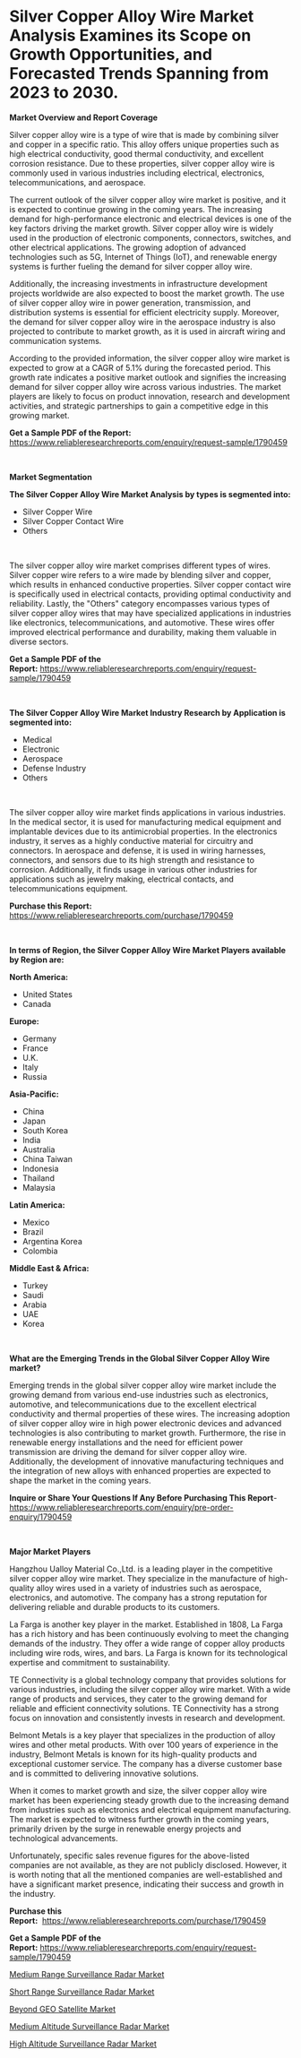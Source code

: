 <p><h1>Silver Copper Alloy Wire Market Analysis Examines its Scope on Growth Opportunities, and Forecasted Trends Spanning from 2023 to 2030.</h1></p><p><strong>Market Overview and Report Coverage</strong></p>
<p><p>Silver copper alloy wire is a type of wire that is made by combining silver and copper in a specific ratio. This alloy offers unique properties such as high electrical conductivity, good thermal conductivity, and excellent corrosion resistance. Due to these properties, silver copper alloy wire is commonly used in various industries including electrical, electronics, telecommunications, and aerospace.</p><p>The current outlook of the silver copper alloy wire market is positive, and it is expected to continue growing in the coming years. The increasing demand for high-performance electronic and electrical devices is one of the key factors driving the market growth. Silver copper alloy wire is widely used in the production of electronic components, connectors, switches, and other electrical applications. The growing adoption of advanced technologies such as 5G, Internet of Things (IoT), and renewable energy systems is further fueling the demand for silver copper alloy wire.</p><p>Additionally, the increasing investments in infrastructure development projects worldwide are also expected to boost the market growth. The use of silver copper alloy wire in power generation, transmission, and distribution systems is essential for efficient electricity supply. Moreover, the demand for silver copper alloy wire in the aerospace industry is also projected to contribute to market growth, as it is used in aircraft wiring and communication systems.</p><p>According to the provided information, the silver copper alloy wire market is expected to grow at a CAGR of 5.1% during the forecasted period. This growth rate indicates a positive market outlook and signifies the increasing demand for silver copper alloy wire across various industries. The market players are likely to focus on product innovation, research and development activities, and strategic partnerships to gain a competitive edge in this growing market.</p></p>
<p><strong>Get a Sample PDF of the Report:</strong> <a href="https://www.reliableresearchreports.com/enquiry/request-sample/1790459">https://www.reliableresearchreports.com/enquiry/request-sample/1790459</a></p>
<p>&nbsp;</p>
<p><strong>Market Segmentation</strong></p>
<p><strong>The Silver Copper Alloy Wire Market Analysis by types is segmented into:</strong></p>
<p><ul><li>Silver Copper Wire</li><li>Silver Copper Contact Wire</li><li>Others</li></ul></p>
<p>&nbsp;</p>
<p><p>The silver copper alloy wire market comprises different types of wires. Silver copper wire refers to a wire made by blending silver and copper, which results in enhanced conductive properties. Silver copper contact wire is specifically used in electrical contacts, providing optimal conductivity and reliability. Lastly, the "Others" category encompasses various types of silver copper alloy wires that may have specialized applications in industries like electronics, telecommunications, and automotive. These wires offer improved electrical performance and durability, making them valuable in diverse sectors.</p></p>
<p><strong>Get a Sample PDF of the Report:</strong>&nbsp;<a href="https://www.reliableresearchreports.com/enquiry/request-sample/1790459">https://www.reliableresearchreports.com/enquiry/request-sample/1790459</a></p>
<p>&nbsp;</p>
<p><strong>The Silver Copper Alloy Wire Market Industry Research by Application is segmented into:</strong></p>
<p><ul><li>Medical</li><li>Electronic</li><li>Aerospace</li><li>Defense Industry</li><li>Others</li></ul></p>
<p>&nbsp;</p>
<p><p>The silver copper alloy wire market finds applications in various industries. In the medical sector, it is used for manufacturing medical equipment and implantable devices due to its antimicrobial properties. In the electronics industry, it serves as a highly conductive material for circuitry and connectors. In aerospace and defense, it is used in wiring harnesses, connectors, and sensors due to its high strength and resistance to corrosion. Additionally, it finds usage in various other industries for applications such as jewelry making, electrical contacts, and telecommunications equipment.</p></p>
<p><strong>Purchase this Report:</strong>&nbsp; <a href="https://www.reliableresearchreports.com/purchase/1790459">https://www.reliableresearchreports.com/purchase/1790459</a></p>
<p>&nbsp;</p>
<p><strong>In terms of Region, the Silver Copper Alloy Wire Market Players available by Region are:</strong></p>
<p>
    <p> <strong> North America: </strong>
        <ul>
            <li>United States</li>
            <li>Canada</li>
        </ul>
        </p> 
    <p> <strong> Europe: </strong>
        <ul>
            <li>Germany</li>
            <li>France</li>
            <li>U.K.</li>
            <li>Italy</li>
            <li>Russia</li>
        </ul>
        </p> 
    <p> <strong> Asia-Pacific: </strong>
        <ul>
            <li>China</li>
            <li>Japan</li>
            <li>South Korea</li>
            <li>India</li>
            <li>Australia</li>
            <li>China Taiwan</li>
            <li>Indonesia</li>
            <li>Thailand</li>
            <li>Malaysia</li>
        </ul>
        </p> 
    <p> <strong> Latin America: </strong>
        <ul>
            <li>Mexico</li>
            <li>Brazil</li>
            <li>Argentina Korea</li>
            <li>Colombia</li>
        </ul>
        </p> 
    <p> <strong> Middle East & Africa: </strong>
        <ul>
            <li>Turkey</li>
            <li>Saudi</li>
            <li>Arabia</li>
            <li>UAE</li>
            <li>Korea</li>
        </ul>
    </p>
    </p>
<p>&nbsp;</p>
<p><strong>What are the Emerging Trends in the Global Silver Copper Alloy Wire market?</strong></p>
<p><p>Emerging trends in the global silver copper alloy wire market include the growing demand from various end-use industries such as electronics, automotive, and telecommunications due to the excellent electrical conductivity and thermal properties of these wires. The increasing adoption of silver copper alloy wire in high power electronic devices and advanced technologies is also contributing to market growth. Furthermore, the rise in renewable energy installations and the need for efficient power transmission are driving the demand for silver copper alloy wire. Additionally, the development of innovative manufacturing techniques and the integration of new alloys with enhanced properties are expected to shape the market in the coming years.</p></p>
<p><strong>Inquire or Share Your Questions If Any Before Purchasing This Report</strong>- <a href="https://www.reliableresearchreports.com/enquiry/pre-order-enquiry/1790459">https://www.reliableresearchreports.com/enquiry/pre-order-enquiry/1790459</a></p>
<p>&nbsp;</p>
<p><strong>Major Market Players</strong></p>
<p><p>Hangzhou Ualloy Material Co.,Ltd. is a leading player in the competitive silver copper alloy wire market. They specialize in the manufacture of high-quality alloy wires used in a variety of industries such as aerospace, electronics, and automotive. The company has a strong reputation for delivering reliable and durable products to its customers.</p><p>La Farga is another key player in the market. Established in 1808, La Farga has a rich history and has been continuously evolving to meet the changing demands of the industry. They offer a wide range of copper alloy products including wire rods, wires, and bars. La Farga is known for its technological expertise and commitment to sustainability.</p><p>TE Connectivity is a global technology company that provides solutions for various industries, including the silver copper alloy wire market. With a wide range of products and services, they cater to the growing demand for reliable and efficient connectivity solutions. TE Connectivity has a strong focus on innovation and consistently invests in research and development.</p><p>Belmont Metals is a key player that specializes in the production of alloy wires and other metal products. With over 100 years of experience in the industry, Belmont Metals is known for its high-quality products and exceptional customer service. The company has a diverse customer base and is committed to delivering innovative solutions.</p><p>When it comes to market growth and size, the silver copper alloy wire market has been experiencing steady growth due to the increasing demand from industries such as electronics and electrical equipment manufacturing. The market is expected to witness further growth in the coming years, primarily driven by the surge in renewable energy projects and technological advancements.</p><p>Unfortunately, specific sales revenue figures for the above-listed companies are not available, as they are not publicly disclosed. However, it is worth noting that all the mentioned companies are well-established and have a significant market presence, indicating their success and growth in the industry.</p></p>
<p><strong>Purchase this Report:</strong>&nbsp;&nbsp;<a href="https://www.reliableresearchreports.com/purchase/1790459">https://www.reliableresearchreports.com/purchase/1790459</a></p>
<p></p>
<p><strong>Get a Sample PDF of the Report:</strong>&nbsp;<a href="https://www.reliableresearchreports.com/enquiry/request-sample/1790459">https://www.reliableresearchreports.com/enquiry/request-sample/1790459</a></p>
<p><p><a href="https://medium.com/@jonatanjast6362/medium-range-surveillance-radar-market-research-report-its-history-and-forecast-2023-to-2030-900695c81a53">Medium Range Surveillance Radar Market</a></p><p><a href="https://medium.com/@fosterfahey1016/short-range-surveillance-radar-market-size-and-market-trends-complete-industry-overview-2023-to-01f0ba49a0c8">Short Range Surveillance Radar Market</a></p><p><a href="https://medium.com/@brendajames1938/beyond-geo-satellite-market-competitive-analysis-market-trends-and-forecast-to-2030-0434c6c4fd13">Beyond GEO Satellite Market</a></p><p><a href="https://medium.com/@jarredmertz2772/medium-altitude-surveillance-radar-market-furnishes-information-on-market-share-market-trends-and-982effe113f7">Medium Altitude Surveillance Radar Market</a></p><p><a href="https://medium.com/@reyeshowell655/high-altitude-surveillance-radar-market-outlook-industry-overview-and-forecast-2023-to-2030-a0f1905418f0">High Altitude Surveillance Radar Market</a></p></p>